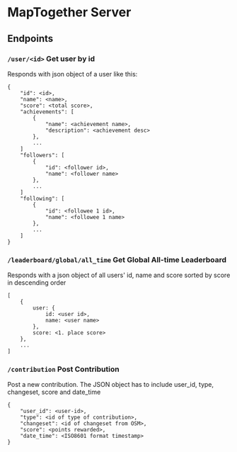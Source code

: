 # MapTogether Server

## Endpoints

### `/user/<id>` Get user by id

Responds with json object of a user like this:
```
{
    "id": <id>,
    "name": <name>,
    "score": <total score>,
    "achievements": [
        {
            "name": <achievement name>,
            "description": <achievement desc>
        },
        ...
    ]
    "followers": [
        {
            "id": <follower id>,
            "name": <follower name>
        },
        ...
    ]
    "following": [
        {
            "id": <followee 1 id>,
            "name": <followee 1 name>
        },
        ...
    ]
}
```

### `/leaderboard/global/all_time` Get Global All-time Leaderboard

Responds with a json object of all users' id, name and score sorted by score in descending order
```
[
    {
    	user: {
            id: <user id>,
            name: <user name>
        },
        score: <1. place score>
    },
    ...
]
```

### `/contribution` Post Contribution
Post a new contribution. The JSON object has to include user_id, type, changeset, score and date_time
```
{
    "user_id": <user-id>,
    "type": <id of type of contribution>,
    "changeset": <id of changeset from OSM>,
    "score": <points rewarded>,
    "date_time": <ISO8601 format timestamp>
}
```
